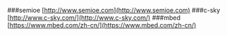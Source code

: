 ###semioe
[http://www.semioe.com](http://www.semioe.com)
###c-sky
[http://www.c-sky.com/](http://www.c-sky.com/)
###mbed
[https://www.mbed.com/zh-cn/](https://www.mbed.com/zh-cn/)